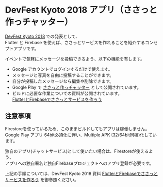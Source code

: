 # DevFest Kyoto 2018 アプリ（ささっと作っチャッター）

[DevFest Kyoto 2018](https://gdgkyoto.connpass.com/event/99527/) での発表として、  
Flutter と Firebase を使えば、ささっとサービスを作れることを紹介するコンセプトアプリです。

イベントで気軽にメッセージを投稿できるよう、以下の機能を有します。
* Google アカウントでログインするだけで使えます。
* メッセージと写真を自由に投稿することができます。
* 自分が投稿したメッセージなら編集や削除できます。
* Google Play で [ささっと作っチャッター](https://play.google.com/store/apps/details?id=app.cchlab.flutter.android.devfest2018) として公開されています。
* ビルドに必要な作業についての資料が公開されています。  
[FlutterとFirebaseでささっとサービスを作ろう](https://drive.google.com/open?id=1P5MGdy1XozBugQcSJx954zyrlRfz7d-M)

## 注意事項

Firestoreを使っているため、このままビルドしてもアプリは稼働しません。
Google Play アプリ 64bit必須化に伴い、Multiple APK (32/64bit同梱)化しています。

独自のアプリ(チャットサービス)として使いたい場合は、Firestoreが使えるよう、  
アプリへの独自署名と独自Firebaseプロジェクトへのアプリ登録が必要です。

上記の手順については、DevFest Kyoto 2018 資料 [FlutterとFirebaseでささっとサービスを作ろう](https://drive.google.com/open?id=1P5MGdy1XozBugQcSJx954zyrlRfz7d-M) を御参照ください。

